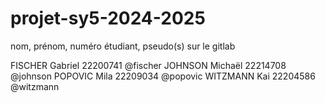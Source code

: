 # projet-sy5-2024-2025

nom, prénom, numéro étudiant, pseudo(s) sur le gitlab

FISCHER  Gabriel 22200741 @fischer 
JOHNSON  Michaël 22214708 @johnson 
POPOVIC  Mila    22209034 @popovic
WITZMANN Kai     22204586 @witzmann
